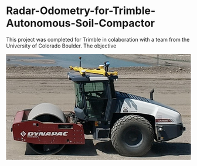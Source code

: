 # Radar-Odometry-for-Trimble-Autonomous-Soil-Compactor

This project was completed for Trimble in colaboration with a team from the University of Colorado Boulder. The objective

![compactor](compactor.jpg)
